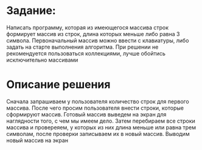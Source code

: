 # Задание: 
Написать программу, которая из имеющегося массива строк формирует массив из строк, длина которых меньше либо равна 3 символа.
 Первоначальный массив можно ввести с клавиатуры, либо задать на старте выполнения алгоритма. 
 При решении не рекомендуется пользоваться коллекциями, лучше обойтись исключительно массивами

# Описание решения

Сначала запрашиваем у пользователя количество строк для первого массива. После чего просим пользователя внести строки, которые сформируют массив.
Готовый массив выведем на экран для наглядности того, с чем мы имеем дело.
Затем перебираем все строки массива и провереяем, у которых из них длина меньше или равна  трем символам, после проверки записываем их в новый массив.
Выводим новый массив на экран